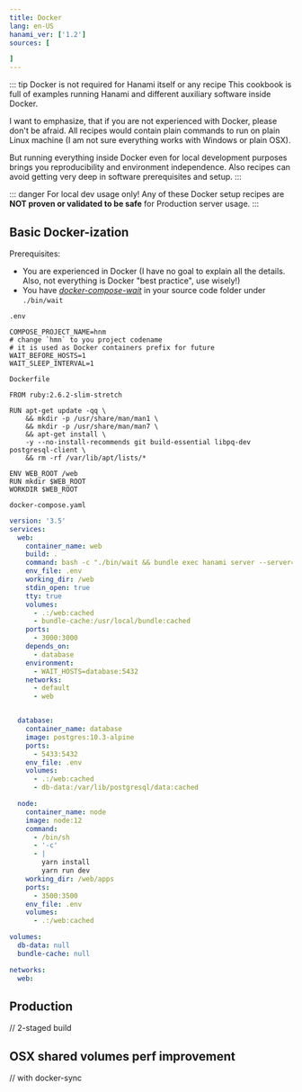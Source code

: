 ```yaml
---
title: Docker
lang: en-US
hanami_ver: ['1.2']
sources: [

]
---
```


::: tip Docker is not required for Hanami itself or any recipe
This cookbook is full of examples running Hanami and different auxiliary software inside Docker.

I want to emphasize, that if you are not experienced with Docker, please don't be afraid. All recipes would contain plain commands to run on plain Linux machine (I am not sure everything works with Windows or plain OSX).

But running everything inside Docker even for local development purposes brings you reproducibility and environment independence. Also recipes can avoid getting very deep in software prerequisites and setup.
:::

::: danger For local dev usage only!
Any of these Docker setup recipes are **NOT proven or validated to be safe** for Production server usage.
:::

## Basic Docker-ization

Prerequisites:
* You are experienced in Docker (I have no goal to explain all the details. Also, not everything is Docker "best practice", use wisely!)
* You have [*docker-compose-wait*](https://github.com/ufoscout/docker-compose-wait) in your source code folder under `./bin/wait`


`.env`

``` properties{2}
COMPOSE_PROJECT_NAME=hnm
# change `hmn` to you project codename
# it is used as Docker containers prefix for future
WAIT_BEFORE_HOSTS=1
WAIT_SLEEP_INTERVAL=1
```

`Dockerfile`
``` docker
FROM ruby:2.6.2-slim-stretch

RUN apt-get update -qq \
    && mkdir -p /usr/share/man/man1 \
    && mkdir -p /usr/share/man/man7 \
    && apt-get install \
    -y --no-install-recommends git build-essential libpq-dev postgresql-client \
    && rm -rf /var/lib/apt/lists/*

ENV WEB_ROOT /web
RUN mkdir $WEB_ROOT
WORKDIR $WEB_ROOT
```

`docker-compose.yaml`
``` yaml
version: '3.5'
services:
  web:
    container_name: web
    build: .
    command: bash -c "./bin/wait && bundle exec hanami server --server=webrick --host 0.0.0.0"
    env_file: .env
    working_dir: /web
    stdin_open: true
    tty: true
    volumes:
      - .:/web:cached
      - bundle-cache:/usr/local/bundle:cached
    ports:
      - 3000:3000
    depends_on:
      - database
    environment:
      - WAIT_HOSTS=database:5432
    networks:
      - default
      - web


  database:
    container_name: database
    image: postgres:10.3-alpine
    ports:
      - 5433:5432
    env_file: .env
    volumes:
      - .:/web:cached
      - db-data:/var/lib/postgresql/data:cached

  node:
    container_name: node
    image: node:12
    command:
      - /bin/sh
      - '-c'
      - |
        yarn install
        yarn run dev
    working_dir: /web/apps
    ports:
      - 3500:3500
    env_file: .env
    volumes:
      - .:/web:cached

volumes:
  db-data: null
  bundle-cache: null

networks:
  web:
```



## Production

// 2-staged build


## OSX shared volumes perf improvement

// with docker-sync
